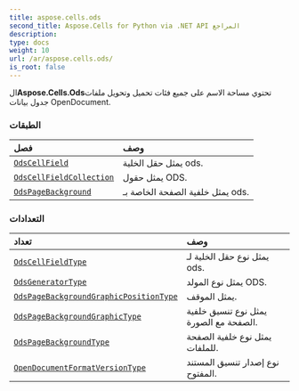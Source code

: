 ```yaml
---
title: aspose.cells.ods
second_title: Aspose.Cells for Python via .NET API المراجع
description:
type: docs
weight: 10
url: /ar/aspose.cells.ods/
is_root: false
---
```

 ال**Aspose.Cells.Ods**تحتوي مساحة الاسم على جميع فئات تحميل وتحويل ملفات جدول بيانات OpenDocument.

###  الطبقات
| فصل| وصف|
| :- | :- |
| [`OdsCellField`](/cells/python-net/ar/aspose.cells.ods/odscellfield) | يمثل حقل الخلية ods.|
| [`OdsCellFieldCollection`](/cells/python-net/ar/aspose.cells.ods/odscellfieldcollection) | يمثل حقول ODS.|
| [`OdsPageBackground`](/cells/python-net/ar/aspose.cells.ods/odspagebackground) | يمثل خلفية الصفحة الخاصة بـ ods.|


###  التعدادات
| تعداد| وصف|
| :- | :- |
| [`OdsCellFieldType`](/cells/python-net/ar/aspose.cells.ods/odscellfieldtype) | يمثل نوع حقل الخلية لـ ods.|
| [`OdsGeneratorType`](/cells/python-net/ar/aspose.cells.ods/odsgeneratortype) | يمثل نوع المولد ODS.|
| [`OdsPageBackgroundGraphicPositionType`](/cells/python-net/ar/aspose.cells.ods/odspagebackgroundgraphicpositiontype) | يمثل الموقف.|
| [`OdsPageBackgroundGraphicType`](/cells/python-net/ar/aspose.cells.ods/odspagebackgroundgraphictype) | يمثل نوع تنسيق خلفية الصفحة مع الصورة.|
| [`OdsPageBackgroundType`](/cells/python-net/ar/aspose.cells.ods/odspagebackgroundtype) | يمثل نوع خلفية الصفحة للملفات.|
| [`OpenDocumentFormatVersionType`](/cells/python-net/ar/aspose.cells.ods/opendocumentformatversiontype) | نوع إصدار تنسيق المستند المفتوح.|


